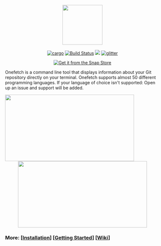 <p align="center">
  <img src="https://raw.githubusercontent.com/o2sh/onefetch/master/assets/onefetch.png" height="130px"></h3><br><br>
  <a href="https://crates.io/crates/onefetch"><img src="https://img.shields.io/badge/crates.io-2.1.0-dea584" alt="cargo"></a>
  <a href="https://github.com/o2sh/onefetch/actions?workflow=build"><img src="https://github.com/o2sh/onefetch/workflows/build/badge.svg" alt="Build Status"></a>
  <a href="./LICENSE.md"><img src="https://img.shields.io/badge/license-MIT-blue.svg"></a>
  <a href="https://gitter.im/onefetch/community"><img src="https://badges.gitter.im/Join%20Chat.svg" alt="glitter"></a>
</p>

<p align="center">
  <a href="https://snapcraft.io/onefetch"><img src="https://raw.githubusercontent.com/snapcore/snap-store-badges/master/EN/%5BEN%5D-snap-store-black.png" alt="Get it from the Snap Store"></a>
</p>

Onefetch is a command line tool that displays information about your Git repository directly on your terminal. Onefetch supports almost 50 different programming languages. If your language of choice isn't supported: Open up an issue and support will be added.

<p align="center">
<img src="https://raw.githubusercontent.com/o2sh/onefetch/master/assets/julia.png" align="left" height="217px" width="420px">
<img src="https://raw.githubusercontent.com/o2sh/onefetch/master/assets/kitty.png" height="217px" width="420px">
</p>

### More: \[[Installation](https://github.com/o2sh/onefetch/wiki/Installation)\] \[[Getting Started](https://github.com/o2sh/onefetch/wiki/getting-started)\] \[[Wiki](https://github.com/o2sh/onefetch/wiki)\]
